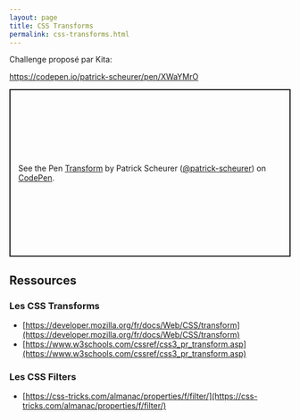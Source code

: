 ```yaml
---
layout: page
title: CSS Transforms
permalink: css-transforms.html
---
```


Challenge proposé par Kita: 

https://codepen.io/patrick-scheurer/pen/XWaYMrO

<p class="codepen" data-height="300" data-default-tab="css,result" data-slug-hash="XWaYMrO" data-editable="true" data-user="patrick-scheurer" style="height: 300px; box-sizing: border-box; display: flex; align-items: center; justify-content: center; border: 2px solid; margin: 1em 0; padding: 1em;">
  <span>See the Pen <a href="https://codepen.io/patrick-scheurer/pen/XWaYMrO">
  Transform</a> by Patrick Scheurer (<a href="https://codepen.io/patrick-scheurer">@patrick-scheurer</a>)
  on <a href="https://codepen.io">CodePen</a>.</span>
</p>


## Ressources

### Les CSS Transforms

- [https://developer.mozilla.org/fr/docs/Web/CSS/transform](https://developer.mozilla.org/fr/docs/Web/CSS/transform)
- [https://www.w3schools.com/cssref/css3_pr_transform.asp](https://www.w3schools.com/cssref/css3_pr_transform.asp)

### Les CSS Filters

- [https://css-tricks.com/almanac/properties/f/filter/](https://css-tricks.com/almanac/properties/f/filter/)
